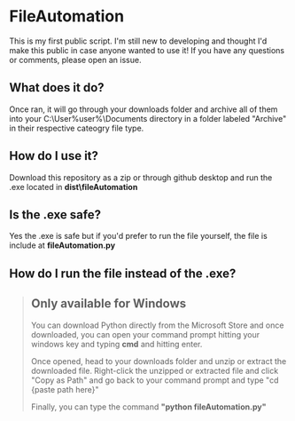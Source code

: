 # FileAutomation

This is my first public script. I'm still new to developing and thought I'd make this public in case anyone wanted to use it! If you have any questions or comments, please open an issue.

## What does it do?

Once ran, it will go through your downloads folder and archive all of them into your C:\User\%user%\Documents directory in a folder labeled "Archive" in their respective cateogry file type.

## How do I use it?

Download this repository as a zip or through github desktop and run the .exe located in **dist\fileAutomation**

## Is the .exe safe?

Yes the .exe is safe but if you'd prefer to run the file yourself, the file is include at **fileAutomation.py**

## How do I run the file instead of the .exe?

> ## Only available for Windows
>
> You can download Python directly from the Microsoft Store and once downloaded, you can open your command prompt 
> hitting your windows key and typing **cmd** and hitting enter.
>
> Once opened, head to your downloads folder and unzip or extract the downloaded file. Right-click the unzipped or
> extracted file and click "Copy as Path" and go back to your command prompt and type "cd {paste path here}"
>
> Finally, you can type the command **"python fileAutomation.py"**